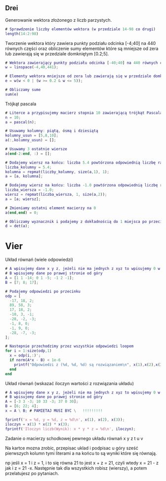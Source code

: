 ## Drei

Generowanie wektora złożonego z liczb parzystych.

```matlab
# Sprawdzenie liczby elementów wektora (w przedziale 14-98 co drugi)
length(14:2:98)
```

Tworzenie wektora który zawiera punkty podziału odcinka [-4;40] na 440 równych części oraz obliczenie sumy elementów które są mniejsze od zera lub zawierają się w przedziale domkniętym [0.2;5].

```matlab
# Wektora zawierający punkty podziału odcinka [-40;40] na 440 równych części (do 440 trzeba zawsze dodać 1)
w = linspace(-4,40,441);

# Elementy wektora mniejsze od zera lub zawierają się w przedziale domkniętym [0.2;5]
e = w(w < 0 | (w >= 0.2 & w <= 5));

# Obliczamy sume
sum(e)
```

Trójkąt pascala

```matlab
# Literce a przypisujemy macierz stopnia 10 zawierającą trójkąt Pascala.
n = 10;
a = pascal(n);

# Usuwamy kolumny: piątą, ósmą i dziesiątą
kolumny_usun = [5,8,10];
a(:,kolumny_usun) = [];

# Usuwamy 3 ostatnie wiersze
a(end-2:end, :) = [];

# Dodajemy wiersz na końcu: liczba 5.4 powtórzona odpowiednią liczbę razy
liczba_kolumny = 5.4;
kolumna = repmat(liczby_kolumny, size(a,1), 1);
a = [a, kolumna];

# Dodajemy wiersz na końcu: liczba -1.0 powtórzona odpowiednią liczbę razy
liczba_wiersza = -1.0;
wiersz = repmat(liczba_wiersza, 1, size(a,2));
a = [a; wiersz];

# Zmieniamy ostatni element macierzy na 0
a(end,end) = 0;

# Obliczamy wyznacznik i podajemy z dokładnością do 1 miejsca po przecinku
d = det(a);
```

# Vier

Układ równań (wiele odpowiedzi)

````matlab
# A wpisujemy dane x y z, jeżeli nie ma jednych z xyz to wpisujemy 0 w miejsce, a jeżeli sam np. x to 1.
# B wpisujemy dane po prawej stronie od góry
A = [1 1 -14; 0 1 -5; -1 2 -1];
B = [7; 8; 17];

# Podajemy odpowiedzi po przecinku
odp = [
  -17, 18, 2;
  89, 58, 3;
  17, 18, 2;
  -10, 3, -1;
  -28, -2, -3;
  -1, 8, 0;
  -1, 9, 0;
  -28, -7, -3;
];

# Nastepnie przechodzimy przez wszystkie odpowiedzi loopem
for i = 1:size(odp,1)
  x = odp(i,:)';
  if norm(A*x - B) < 1e-6
    printf("Odpowiedzi z (%d, %d, %d) są rozwiązaniem\n", x(1),x(2),x(3));
  end
end
````

Układ równań (wskazać iloczyn wartości z rozwiązania układu)

```matlab
# A wpisujemy dane x y z, jeżeli nie ma jednych z xyz to wpisujemy 0 w miejsce, a jeżeli sam np. x to 1.
# B wpisujemy dane po prawej stronie od góry
A = [-3 3 -3; 10 33 -3; 37 0 30];
B = [6; 22; 4];
x = A \ B; # PAMIETAJ MUSI BYC \   !!!!!!!!!

fprintf('x = %d, y = %d, z = %d\n', x(1), x(2), x(3));
iloczyn = x(1) * x(2) * x(3);
fprintf('Iloczyn liczb(Wynik): x * y * z = %d\n', iloczyn);
```

Zadanie o macierzy schodkowej pewnego układu równań x y z t u v

Na kartce mozna zrobic, przepisac uklad i podpisac u góry sześć pierwszych kolumn tymi literami a na końcu to są wyniki które się równają.

np jeśli x = 1 i z = 1, i to się równa 21 to jest x + z = 21, czyli wtedy x = 21 - z jak i z = 21 -x. Następnie tak dla wszystkich robisz (wierszy), a potem przelatujesz po pytaniach.
